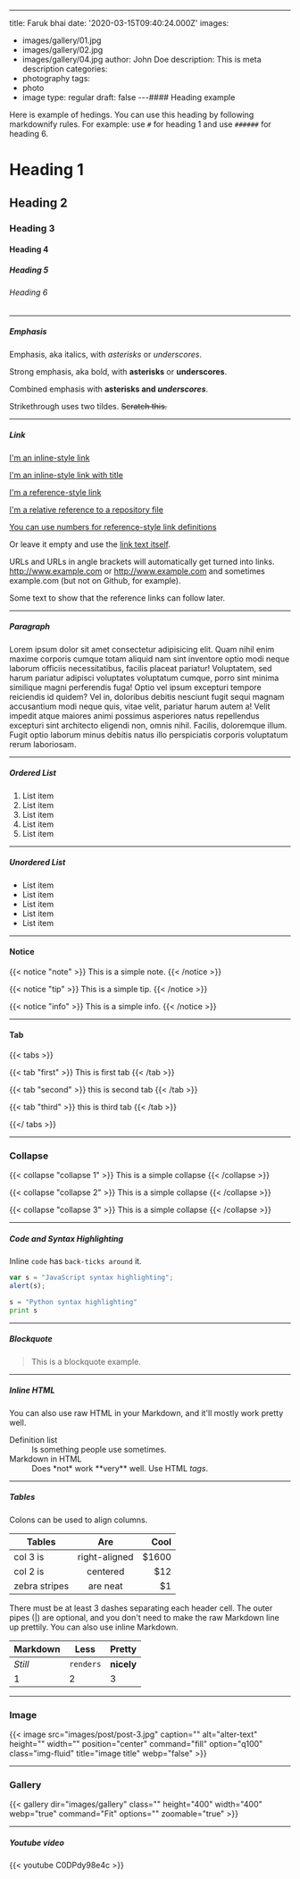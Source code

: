 ---
title: Faruk bhai
date: '2020-03-15T09:40:24.000Z'
images:
  - images/gallery/01.jpg
  - images/gallery/02.jpg
  - images/gallery/04.jpg
author: John Doe
description: This is meta description
categories:
  - photography
tags:
  - photo
  - image
type: regular
draft: false
---#### Heading example

Here is example of hedings. You can use this heading by following markdownify rules. For example: use `#` for heading 1 and use `######` for heading 6.

# Heading 1
## Heading 2
### Heading 3
#### Heading 4
##### Heading 5
###### Heading 6

<hr>

##### Emphasis

Emphasis, aka italics, with *asterisks* or _underscores_.

Strong emphasis, aka bold, with **asterisks** or __underscores__.

Combined emphasis with **asterisks and _underscores_**.

Strikethrough uses two tildes. ~~Scratch this.~~

<hr>

##### Link
[I'm an inline-style link](https://www.google.com)

[I'm an inline-style link with title](https://www.google.com "Google's Homepage")

[I'm a reference-style link][Arbitrary case-insensitive reference text]

[I'm a relative reference to a repository file](../blob/master/LICENSE)

[You can use numbers for reference-style link definitions][1]

Or leave it empty and use the [link text itself].

URLs and URLs in angle brackets will automatically get turned into links. 
http://www.example.com or <http://www.example.com> and sometimes 
example.com (but not on Github, for example).

Some text to show that the reference links can follow later.

[arbitrary case-insensitive reference text]: https://www.themefisher.com
[1]: https://gethugothemes.com
[link text itself]: https://www.getjekyllthemes.com

<hr>

##### Paragraph

Lorem ipsum dolor sit amet consectetur adipisicing elit. Quam nihil enim maxime corporis cumque totam aliquid nam sint inventore optio modi neque laborum officiis necessitatibus, facilis placeat pariatur! Voluptatem, sed harum pariatur adipisci voluptates voluptatum cumque, porro sint minima similique magni perferendis fuga! Optio vel ipsum excepturi tempore reiciendis id quidem? Vel in, doloribus debitis nesciunt fugit sequi magnam accusantium modi neque quis, vitae velit, pariatur harum autem a! Velit impedit atque maiores animi possimus asperiores natus repellendus excepturi sint architecto eligendi non, omnis nihil. Facilis, doloremque illum. Fugit optio laborum minus debitis natus illo perspiciatis corporis voluptatum rerum laboriosam.

<hr>

##### Ordered List

1. List item
2. List item
3. List item
4. List item
5. List item

<hr>

##### Unordered List

* List item
* List item
* List item
* List item
* List item

<hr>

#### Notice

{{< notice "note" >}}
  This is a simple note.
{{< /notice >}}

{{< notice "tip" >}}
  This is a simple tip.
{{< /notice >}}

{{< notice "info" >}}
  This is a simple info.
{{< /notice >}}

<hr>

#### Tab

{{< tabs >}}

  {{< tab "first" >}}
   This is first tab
  {{< /tab >}}

  {{< tab "second" >}}
  this is second tab
  {{< /tab >}}

  {{< tab "third" >}}
  this is third tab
  {{< /tab >}}

{{</ tabs >}}

<hr>

### Collapse

{{< collapse "collapse 1" >}}
  This is a simple collapse
{{< /collapse >}}

{{< collapse "collapse 2" >}}
  This is a simple collapse
{{< /collapse >}}

{{< collapse "collapse 3" >}}
  This is a simple collapse
{{< /collapse >}}

<hr>

##### Code and Syntax Highlighting

Inline `code` has `back-ticks around` it.

```javascript
var s = "JavaScript syntax highlighting";
alert(s);
```
 
```python
s = "Python syntax highlighting"
print s
```

<hr>

##### Blockquote

> This is a blockquote example.

<hr>

##### Inline HTML

You can also use raw HTML in your Markdown, and it'll mostly work pretty well.

<dl>
  <dt>Definition list</dt>
  <dd>Is something people use sometimes.</dd>

  <dt>Markdown in HTML</dt>
  <dd>Does *not* work **very** well. Use HTML <em>tags</em>.</dd>
</dl>


<hr>

##### Tables

Colons can be used to align columns.

| Tables        | Are           | Cool  |
| ------------- |:-------------:| -----:|
| col 3 is      | right-aligned | $1600 |
| col 2 is      | centered      |   $12 |
| zebra stripes | are neat      |    $1 |

There must be at least 3 dashes separating each header cell.
The outer pipes (|) are optional, and you don't need to make the 
raw Markdown line up prettily. You can also use inline Markdown.

Markdown | Less | Pretty
--- | --- | ---
*Still* | `renders` | **nicely**
1 | 2 | 3

<hr>

### Image
{{< image src="images/post/post-3.jpg" caption="" alt="alter-text" height="" width="" position="center" command="fill" option="q100" class="img-fluid" title="image title" webp="false" >}}

<hr>

### Gallery
{{< gallery dir="images/gallery" class="" height="400" width="400" webp="true" command="Fit" options="" zoomable="true" >}}

<hr>

##### Youtube video

{{< youtube C0DPdy98e4c >}}